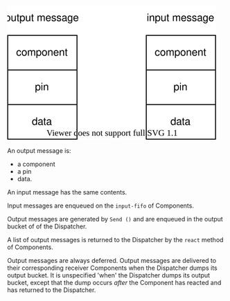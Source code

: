 ![Message](./design-Message.svg)

An output message is:
- a component
- a pin
- data.

An input message has the same contents.

Input messages are enqueued on the `input-fifo` of Components.

Output messages are generated by `Send ()` and are enqueued in the output bucket of of the Dispatcher.  

A list of output messages is returned to the Dispatcher by the `react` method of Components.  

Output messages are always deferred.  Output messages are delivered to their corresponding receiver Components when the Dispatcher dumps its output bucket.  It is unspecified 'when' the Dispatcher dumps its output bucket, except that the dump occurs *after* the Component has reacted and has returned to the Dispatcher.